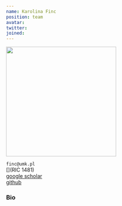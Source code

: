 ```yaml
---
name: Karolina Finc
position: team
avatar: 
twitter:
joined: 
---
```


<img width="300" src="{{site.baseurl}}/images/people/{{page.avatar}}" data-action="zoom">

`finc@umk.pl`<br>
[<i class="fa fa-building"></i>](RIC 1481) <br>
[<i class="fa fa-bar-chart"></i> google scholar](https://scholar.google.pl/citations?user=mBE4nHsAAAAJ&hl=pl) <br>
[<i class="fa fa-github"></i> github](https://github.com/kfinc) <br>

### Bio


